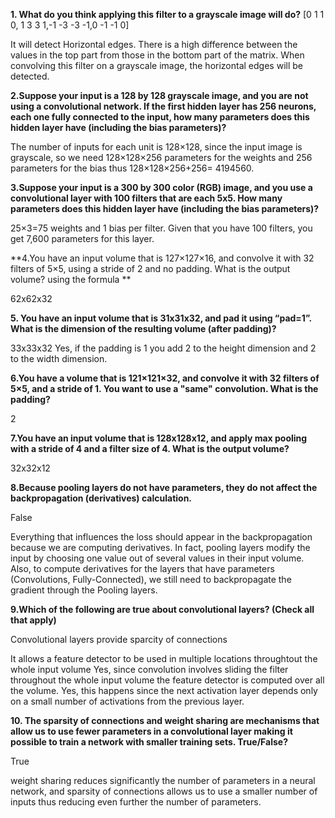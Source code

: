 
**1. What do you think applying this filter to a grayscale image will do?**
[0  1  1  0, 1  3  3  1,-1 -3 -3 -1,0 -1 -1  0]
 
  It will detect Horizontal edges. There is a high difference between the values in the top part from those in the bottom part of the matrix. When convolving this filter on a grayscale image, the horizontal edges will be detected.
 
**2.Suppose your input is a 128 by 128 grayscale image, and you are not using a convolutional network. If the first hidden layer has 256 neurons, each one fully connected to the input, how many parameters does this hidden layer have (including the bias parameters)?**

The number of inputs for each unit is 128×128, since the input image is grayscale, so we need 128×128×256 parameters for the weights and 256 parameters for the bias thus 128×128×256+256= 4194560.

**3.Suppose your input is a 300 by 300 color (RGB) image, and you use a convolutional layer with 100 filters that are each 5x5. How many parameters does this hidden layer have (including the bias parameters)?**

25×3=75 weights and 1 bias per filter. Given that you have 100 filters, you get 7,600 parameters for this layer.

**4.You have an input volume that is 127×127×16, and convolve it with 32 filters of 5×5, using a stride of 2 and no padding. What is the output volume?
using the formula **

62x62x32

**5. You have an input volume that is 31x31x32, and pad it using “pad=1”. What is the dimension of the resulting volume (after padding)?**

33x33x32
Yes, if the padding is 1 you add 2 to the height dimension and 2 to the width dimension.

**6.You have a volume that is 121×121×32, and convolve it with 32 filters of  5×5, and a stride of 1. You want to use a "same" convolution. What is the padding?**
   
   2
   
**7.You have an input volume that is 128x128x12, and apply max pooling with a stride of 4 and a filter size of 4. What is the output volume?**

32x32x12

**8.Because pooling layers do not have parameters, they do not affect the backpropagation (derivatives) calculation.**

False

Everything that influences the loss should appear in the backpropagation because we are computing derivatives. In fact, pooling layers modify the input by choosing one value out of several values in their input volume. Also, to compute derivatives for the layers that have parameters (Convolutions, Fully-Connected), we still need to backpropagate the gradient through the Pooling layers.

**9.Which of the following are true about convolutional layers? (Check all that apply)**

   Convolutional layers provide sparcity of connections

   It allows a feature detector to be used in multiple locations throughtout the whole input volume
   Yes, since convolution involves sliding the filter throughout the whole input volume the feature detector is computed over all the volume.
   Yes, this happens since the next activation layer depends only on a small number of activations from the previous layer.

**10. The sparsity of connections and weight sharing are mechanisms that allow us to use fewer parameters in a convolutional layer making it possible to train a network with smaller training sets. True/False?**

True

weight sharing reduces significantly the number of parameters in a neural network, and sparsity of connections allows us to use a smaller number of inputs thus reducing even further the number of parameters.
